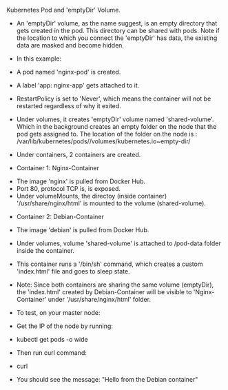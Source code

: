 Kubernetes Pod and 'emptyDir' Volume.

* An 'emptyDir' volume, as the name suggest, is an empty directory that gets created in the pod. This directory can be shared with pods. Note if the location to which you connect the 'emptyDir' has data, the existing data are masked and become hidden. 

* In this example: 

- A pod named 'nginx-pod' is created. 

- A label 'app: nginx-app' gets attached to it. 

- RestartPolicy is set to 'Never', which means the container will not be restarted regardless of why it exited. 

- Under volumes, it creates 'emptyDir' volume named 'shared-volume'. Which in the background creates an empty folder on the node that the pod gets assigned to. The location of the folder on the node is : /var/lib/kubernetes/pods/<id-of-the-pod>/volumes/kubernetes.io~empty-dir/

- Under containers, 2 containers are created. 

* Container 1: Nginx-Container

- The image 'nginx' is pulled from Docker Hub. 
- Port 80, protocol TCP is, is exposed. 
- Under volumeMounts, the directoy (inside container) '/usr/share/nginx/html' is mounted to the volume (shared-volume).

* Container 2: Debian-Container 

- The image 'debian' is pulled from Docker Hub. 

- Under volumes, volume 'shared-volume' is attached to /pod-data folder inside the container.
- This container runs a '/bin/sh' command, which creates a custom 'index.html' file and goes to sleep state. 

* Note: Since both containers are sharing the same volume (emptyDir), the 'index.html' created by Debian-Container will be visible to 'Nginx-Container' under '/usr/share/nginx/html' folder. 

* To test, on your master node:

- Get the IP of the node by running:
- kubectl get pods -o wide 

- Then run curl command: 
- curl <ip-of-node>

* You should see the message:  "Hello from the Debian container"

